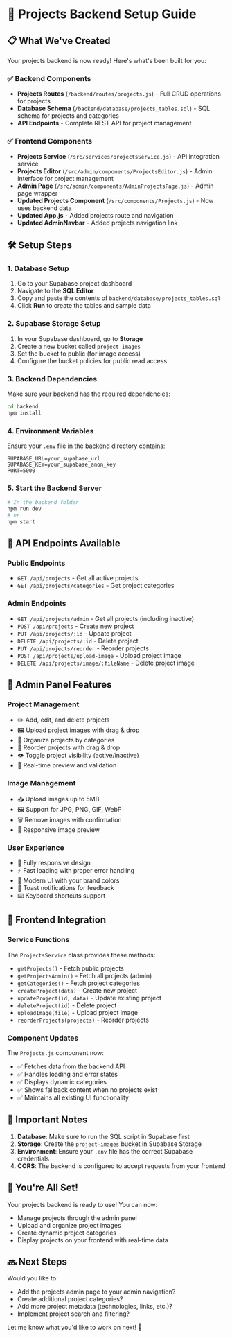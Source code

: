 # 🎨 Projects Backend Setup Guide

## 📋 What We've Created

Your projects backend is now ready! Here's what's been built for you:

### ✅ Backend Components
- **Projects Routes** (`/backend/routes/projects.js`) - Full CRUD operations for projects
- **Database Schema** (`/backend/database/projects_tables.sql`) - SQL schema for projects and categories
- **API Endpoints** - Complete REST API for project management

### ✅ Frontend Components
- **Projects Service** (`/src/services/projectsService.js`) - API integration service
- **Projects Editor** (`/src/admin/components/ProjectsEditor.js`) - Admin interface for project management
- **Admin Page** (`/src/admin/components/AdminProjectsPage.js`) - Admin page wrapper
- **Updated Projects Component** (`/src/components/Projects.js`) - Now uses backend data
- **Updated App.js** - Added projects route and navigation
- **Updated AdminNavbar** - Added projects navigation link

## 🛠️ Setup Steps

### 1. Database Setup
1. Go to your Supabase project dashboard
2. Navigate to the **SQL Editor**
3. Copy and paste the contents of `backend/database/projects_tables.sql`
4. Click **Run** to create the tables and sample data

### 2. Supabase Storage Setup
1. In your Supabase dashboard, go to **Storage**
2. Create a new bucket called `project-images`
3. Set the bucket to public (for image access)
4. Configure the bucket policies for public read access

### 3. Backend Dependencies
Make sure your backend has the required dependencies:
```bash
cd backend
npm install
```

### 4. Environment Variables
Ensure your `.env` file in the backend directory contains:
```env
SUPABASE_URL=your_supabase_url
SUPABASE_KEY=your_supabase_anon_key
PORT=5000
```

### 5. Start the Backend Server
```bash
# In the backend folder
npm run dev
# or
npm start
```

## 🎯 API Endpoints Available

### Public Endpoints
- `GET /api/projects` - Get all active projects
- `GET /api/projects/categories` - Get project categories

### Admin Endpoints
- `GET /api/projects/admin` - Get all projects (including inactive)
- `POST /api/projects` - Create new project
- `PUT /api/projects/:id` - Update project
- `DELETE /api/projects/:id` - Delete project
- `PUT /api/projects/reorder` - Reorder projects
- `POST /api/projects/upload-image` - Upload project image
- `DELETE /api/projects/image/:fileName` - Delete project image

## 🎨 Admin Panel Features

### Project Management
- ✏️ Add, edit, and delete projects
- 🖼️ Upload project images with drag & drop
- 📂 Organize projects by categories
- 🔄 Reorder projects with drag & drop
- 👁️ Toggle project visibility (active/inactive)
- 💾 Real-time preview and validation

### Image Management
- 📤 Upload images up to 5MB
- 🖼️ Support for JPG, PNG, GIF, WebP
- 🗑️ Remove images with confirmation
- 📱 Responsive image preview

### User Experience
- 📱 Fully responsive design
- ⚡ Fast loading with proper error handling
- 🎨 Modern UI with your brand colors
- 💬 Toast notifications for feedback
- ⌨️ Keyboard shortcuts support

## 🔗 Frontend Integration

### Service Functions
The `ProjectsService` class provides these methods:
- `getProjects()` - Fetch public projects
- `getProjectsAdmin()` - Fetch all projects (admin)
- `getCategories()` - Fetch project categories
- `createProject(data)` - Create new project
- `updateProject(id, data)` - Update existing project
- `deleteProject(id)` - Delete project
- `uploadImage(file)` - Upload project image
- `reorderProjects(projects)` - Reorder projects

### Component Updates
The `Projects.js` component now:
- ✅ Fetches data from the backend API
- ✅ Handles loading and error states
- ✅ Displays dynamic categories
- ✅ Shows fallback content when no projects exist
- ✅ Maintains all existing UI functionality

## 🚨 Important Notes

1. **Database**: Make sure to run the SQL script in Supabase first
2. **Storage**: Create the `project-images` bucket in Supabase Storage
3. **Environment**: Ensure your `.env` file has the correct Supabase credentials
4. **CORS**: The backend is configured to accept requests from your frontend

## 🎉 You're All Set!

Your projects backend is ready to use! You can now:
- Manage projects through the admin panel
- Upload and organize project images
- Create dynamic project categories
- Display projects on your frontend with real-time data

## 🔜 Next Steps

Would you like to:
- Add the projects admin page to your admin navigation?
- Create additional project categories?
- Add more project metadata (technologies, links, etc.)?
- Implement project search and filtering?

Let me know what you'd like to work on next! 🚀 